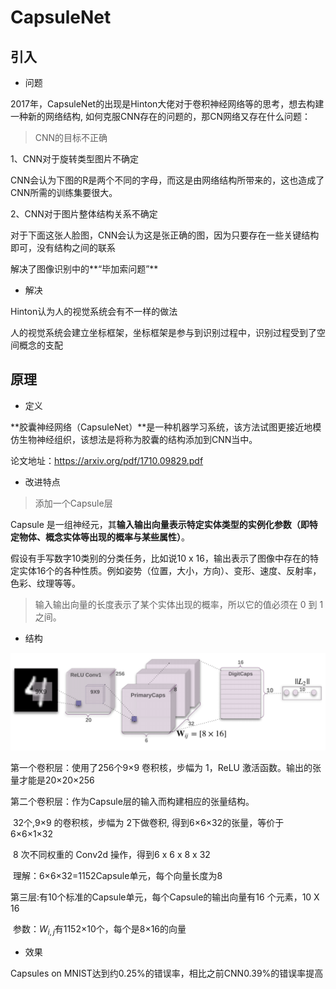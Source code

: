 # CapsuleNet

## 引入

- 问题

2017年，CapsuleNet的出现是Hinton大佬对于卷积神经网络等的思考，想去构建一种新的网络结构, 如何克服CNN存在的问题的，那CN网络又存在什么问题：

> CNN的目标不正确

1、CNN对于旋转类型图片不确定

CNN会认为下图的R是两个不同的字母，而这是由网络结构所带来的，这也造成了CNN所需的训练集要很大。

2、CNN对于图片整体结构关系不确定

对于下面这张人脸图，CNN会认为这是张正确的图，因为只要存在一些关键结构即可，没有结构之间的联系

解决了图像识别中的**“毕加索问题”**

- 解决

Hinton认为人的视觉系统会有不一样的做法

人的视觉系统会建立坐标框架，坐标框架是参与到识别过程中，识别过程受到了空间概念的支配

## 原理

- 定义

**胶囊神经网络（CapsuleNet）**是一种机器学习系统，该方法试图更接近地模仿生物神经组织，该想法是将称为胶囊的结构添加到CNN当中。

论文地址：https://arxiv.org/pdf/1710.09829.pdf

- 改进特点

> 添加一个Capsule层

Capsule 是一组神经元，其**输入输出向量表示特定实体类型的实例化参数（即特定物体、概念实体等出现的概率与某些属性）**。

假设有手写数字10类别的分类任务，比如说10 x 16，输出表示了图像中存在的特定实体16个的各种性质。例如姿势（位置，大小，方向）、变形、速度、反射率，色彩、纹理等等。

> 输入输出向量的长度表示了某个实体出现的概率，所以它的值必须在 0 到 1 之间。

- 结构

<img src="images/CapsuleNet结构.png" alt="CapsuleNet结构" style="zoom:50%;" />

第一个卷积层：使用了256个9×9 卷积核，步幅为 1，ReLU 激活函数。输出的张量才能是20×20×256

第二个卷积层：作为Capsule层的输入而构建相应的张量结构。

​	32个,9×9 的卷积核，步幅为 2下做卷积, 得到6×6×32的张量，等价于 6×6×1×32

​	8 次不同权重的 Conv2d 操作，得到6 x 6 x 8 x 32

​	理解：6×6×32=1152Capsule单元，每个向量长度为8

第三层:有10个标准的Capsule单元，每个Capsule的输出向量有16 个元素，10 X 16

​	参数：$W_{i,j}$有1152×10个，每个是8×16的向量

- 效果

Capsules on MNIST达到约0.25%的错误率，相比之前CNN0.39%的错误率提高

